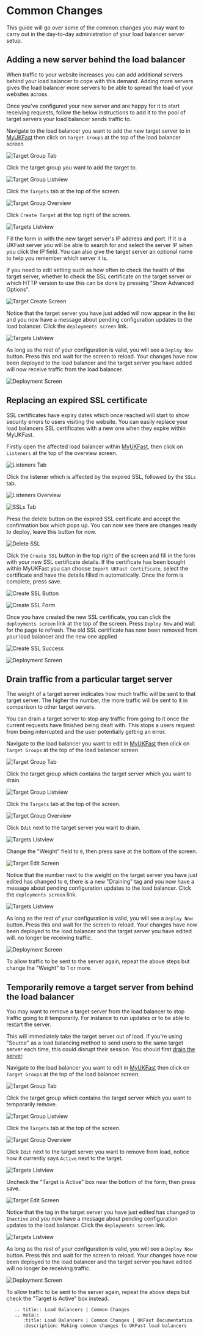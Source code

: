 # Common Changes

This guide will go over some of the common changes you may want to carry out in the day-to-day administration of your load balancer server setup.

## Adding a new server behind the load balancer

When traffic to your website increases you can add additional servers behind your load balancer to cope with this demand. Adding more servers gives the load balancer more servers to be able to spread the load of your websites across.

Once you've configured your new server and are happy for it to start receiving requests, follow the below instructions to add it to the pool of target servers your load balancer sends traffic to.

Navigate to the load balancer you want to add the new target server to in [MyUKFast](https://my.ukfast.co.uk/load-balancers) then click on `Target Groups` at the top of the load balancer screen

![Target Group Tab](files/inactive_target_1_small.png)

Click the target group you want to add the target to.

![Target Group Listview](files/inactive_target_2_small.png)

Click the `Targets` tab at the top of the screen.

![Target Group Overview](files/inactive_target_3_small.png)

Click `Create Target` at the top right of the screen.

![Targets Listview](files/create_target_1_small.png)

Fill the form in with the new target server's IP address and port. If it is a UKFast server you will be able to search for and select the server IP when you click the IP field. You can also give the target server an optional name to help you remember which server it is.

If you need to edit setting such as how often to check the health of the target server, whether to check the SSL certificate on the target server or which HTTP version to use this can be done by pressing "Show Advanced Options".

![Target Create Screen](files/create_target_2_small.png)

Notice that the target server you have just added will now appear in the list and you now have a message about pending configuration updates to the load balancer. Click the `deployments screen` link.

![Targets Listview](files/create_target_3_small.png)

As long as the rest of your configuration is valid, you will see a `Deploy Now` button. Press this and wait for the screen to reload. Your changes have now been deployed to the load balancer and the target server you have added will now receive traffic from the load balancer.

![Deployment Screen](files/inactive_target_7_small.png)

## Replacing an expired SSL certificate

SSL certificates have expiry dates which once reached will start to show security errors to users visiting the website. You can easily replace your load balancers SSL certificates with a new one when they expire within MyUKFast.

Firstly open the affected load balancer within [MyUKFast](https://my.ukfast.co.uk/load-balancers), then click on `Listeners` at the top of the overview screen.

![Listeners Tab](files/expired_ssl_1_small.png)

Click the listener which is affected by the expired SSL, followed by the `SSLs` tab.

![Listeners Overview](files/expired_ssl_2_small.png)

![SSLs Tab](files/expired_ssl_3_small.png)

Press the delete button on the expired SSL certificate and accept the confirmation box which pops up. You can now see there are changes ready to deploy, leave this button for now.

![Delete SSL](files/expired_ssl_4_small.png)

Click the `Create SSL` button in the top right of the screen and fill in the form with your new SSL certificate details. If the certificate has been bought within MyUKFast you can choose `Import UKFast Certificate`, select the certificate and have the details filled in automatically. Once the form is complete, press save.

![Create SSL Button](files/expired_ssl_5_small.png)

![Create SSL Form](files/expired_ssl_6_small.png)

Once you have created the new SSL certificate, you can click the `deployments screen` link at the top of the screen. Press `Deploy Now` and wait for the page to refresh. The old SSL certificate has now been removed from your load balancer and the new one applied

![Create SSL Success](files/expired_ssl_7_small.png)

![Deployment Screen](files/expired_ssl_8_small.png)

## Drain traffic from a particular target server

The weight of a target server indicates how much traffic will be sent to that target server. The higher the number, the more traffic will be sent to it in comparison to other target servers.

You can drain a target server to stop any traffic from going to it once the current requests have finished being dealt with. This stops a users request from being interrupted and the user potentially getting an error.

Navigate to the load balancer you want to edit in [MyUKFast](https://my.ukfast.co.uk/load-balancers) then click on `Target Groups` at the top of the load balancer screen

![Target Group Tab](files/inactive_target_1_small.png)

Click the target group which contains the target server which you want to drain.

![Target Group Listview](files/inactive_target_2_small.png)

Click the `Targets` tab at the top of the screen.

![Target Group Overview](files/inactive_target_3_small.png)

Click `Edit` next to the target server you want to drain.

![Targets Listview](files/drain_target_1_small.png)

Change the "Weight" field to `0`, then press save at the bottom of the screen.

![Target Edit Screen](files/drain_target_2_small.png)

Notice that the number next to the weight on the target server you have just edited has changed to `0`, there is a new "Draining" tag and you now have a message about pending configuration updates to the load balancer. Click the `deployments screen` link.

![Targets Listview](files/drain_target_3_small.png)

As long as the rest of your configuration is valid, you will see a `Deploy Now` button. Press this and wait for the screen to reload. Your changes have now been deployed to the load balancer and the target server you have edited will.
no longer be receiving traffic.

![Deployment Screen](files/inactive_target_7_small.png)

To allow traffic to be sent to the server again, repeat the above steps but change the "Weight" to 1 or more.

## Temporarily remove a target server from behind the load balancer

You may want to remove a target server from the load balancer to stop traffic going to it temporarily. For instance to run updates or to be able to restart the server.

This will immediately take the target server out of load. If you're using "Source" as a load balancing method to send users to the same target server each time, this could disrupt their session. You should first [drain the server](#drain-traffic-from-a-particular-target-server).

Navigate to the load balancer you want to edit in [MyUKFast](https://my.ukfast.co.uk/load-balancers) then click on `Target Groups` at the top of the load balancer screen.

![Target Group Tab](files/inactive_target_1_small.png)

Click the target group which contains the target server which you want to temporarily remove.

![Target Group Listview](files/inactive_target_2_small.png)

Click the `Targets` tab at the top of the screen.

![Target Group Overview](files/inactive_target_3_small.png)

Click `Edit` next to the target server you want to remove from load, notice how it currently says `Active` next to
the target.

![Targets Listview](files/inactive_target_4_small.png)

Uncheck the "Target is Active" box near the bottom of the form, then press save.

![Target Edit Screen](files/inactive_target_5_small.png)

Notice that the tag in the target server you have just edited has changed to `Inactive` and you now have a message about
pending configuration updates to the load balancer. Click the `deployments screen` link.

![Targets Listview](files/inactive_target_6_small.png)

As long as the rest of your configuration is valid, you will see a `Deploy Now` button. Press this and wait for the screen to reload. Your changes have now been deployed to the load balancer and the target server you have edited will
no longer be receiving traffic.

![Deployment Screen](files/inactive_target_7_small.png)

To allow traffic to be sent to the server again, repeat the above steps but check the "Target is Active" box instead.

```eval_rst
   .. title:: Load Balancers | Common Changes
   .. meta::
      :title: Load Balancers | Common Changes | UKFast Documentation
      :description: Making common changes to UKFast load balancers
```
